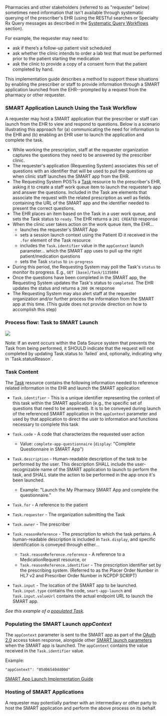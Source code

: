 Pharmacies and other stakeholders (referred to as "requester" below) sometimes need information that isn't available through systematic querying of the prescriber's EHR (using the RESTful searches or Specialty Rx Query messages as described in the [Systematic Query Workflows](systematic-queries.html) section). 

For example, the requester may need to: 

- ask if there’s a follow-up patient visit scheduled
- ask whether the clinic intends to order a lab test that must be performed prior to the patient starting the medication
- ask the clinic to provide a copy of a consent form that the patient completed by hand.

This implementation guide describes a method to support these situations by enabling the prescriber or staff to provide information through a SMART application launched from the EHR--prompted by a request from the pharmacy or other requester.

<p></p>

### SMART Application Launch Using the Task Workflow

A requester may host a SMART application that the prescriber or staff can launch from the EHR to view and respond to questions. Below is a scenario illustrating this approach for (a) communicating the need for information to the EHR and (b) enabling an EHR user to launch the application and complete the task.

- While working the prescription, staff at the requester organization captures the questions they need to be answered by the prescriber clinic. 
- The requester's application (Requesting System) associates this set of questions with an identifier that will be used to pull the questions up when clinic staff launches the SMART app from the EHR.
- The Requesting System POSTs a [Task](StructureDefinition-specialty-rx-task-smart-launch.html) resource to the prescriber's EHR, asking it to create a staff work queue item to launch the requester’s app and answer the questions. Included in the Task are elements that associate the request with the related prescription as well as fields containing the URL of the SMART app and the identifier needed to present the correct questions. 
- The EHR places an item based on the Task in a user work queue, and sets the Task status to `ready`. The EHR returns a `201 CREATED` response
- When the clinic user takes action on the work queue item, the EHR…
  - launches the requester's SMART App
  - sets a session launch context using the Patient ID it received in the `.for` element of the Task resource 
  - includes the `Task.identifier` value in the `appContext` launch parameter… which the SMART app uses to pull up the right patient/medication questions
  - sets the Task `status` to `in-progress`
- During this period, the Requesting System may poll the Task's `status` to monitor its progress. E.g., `GET [base]/Task/1135804`
- Once the questions have been completed in the SMART app, the Requesting System updates the Task's status to `completed`. The EHR updates the status and returns a `200 OK` response
- The Requesting System may also alert staff at the requester organization and/or further process the information from the SMART app at this time.  (This guide does not provide direction on how to accomplish this step)

<p></p>

### Process flow: Task to SMART Launch

<div><p>
  <img src="high-level-task-to-launch-flow.png" style="float:none">  
    </p>
</div>
Note: If an event occurs within the Data Source system that prevents the Task from being performed, it SHOULD indicate that the request will not completed by updating Task.status to `failed` and, optionally, indicating why in `Task.statusReason`.

<p></p>

### Task Content

The [Task](StructureDefinition-specialty-rx-task-smart-launch.html) resource contains the following information needed to reference related information in the EHR and launch the SMART application:

- `Task.identifier` - This is a unique identifier representing the context of this task within the SMART application (e.g., the specific set of questions that need to be answered). It is to be conveyed during launch of the referenced SMART application in the `appContext` parameter and used by that application to direct the user to information and functions necessary to complete this task

- `Task.code` - A code that characterizes the requested user action
  - Value: `complete-app-questionnaire` (`display`: "Complete Questionnaire in SMART App")
  
- `Task.description` - Human-readable description of the task to be performed by the user. This description SHALL include the user-recognizable name of the SMART application to launch to perform the task, and SHALL state the action to be performed in the app once it's been launched.
  - Example: "Launch the My Pharmacy SMART App and complete the questionnaire."
  
- `Task.for` - A reference to the patient 

- `Task.requester` - The organization submitting the Task

- `Task.owner` - The prescriber

- `Task.reasonReference` - The prescription to which the task pertains. A human-readable description is included in `Task.display`, and specific identification is conveyed through either...
  - `Task.reasonReference.reference` - A reference to a MedicationRequest resource, or
  - `Task.reasonReference.identifier` - The prescription identifier set by the prescribing system. (Referred to as the Placer Order Number in HL7 v2 and Prescriber Order Number in NCPDP SCRIPT)
  
- `Task.input` - The location of the SMART app to be launched. `Task.input.type` contains the code, `smart-app-launch` and `Task.input.valueUrl` contains the actual endpoint URL to launch the SMART app.

*See this example of a [populated Task](Task-specialty-rx-task-smart-launch-1.html).*
<p></p>

### Populating the SMART Launch *appContext* 

The `appContext` parameter is sent to the SMART app as part of the [OAuth 2.0](https://oauth.net/2/) access token response, alongside other [SMART launch parameters](http://hl7.org/fhir/smart-app-launch/1.0.0/scopes-and-launch-context/#launch-context-arrives-with-your-access_token) when the SMART app is launched. The `appContext`  contains the value received in the `Task.identifier` value.

Example:

```
"appContext": "05d06540dd00d"
```

[SMART App Launch Implementation Guide](http://hl7.org/fhir/smart-app-launch/index.html)

<p></p>

### Hosting of SMART Applications

A requester may potentially partner with an intermediary or other party to host the SMART application and perform the above process on its behalf.

<br>